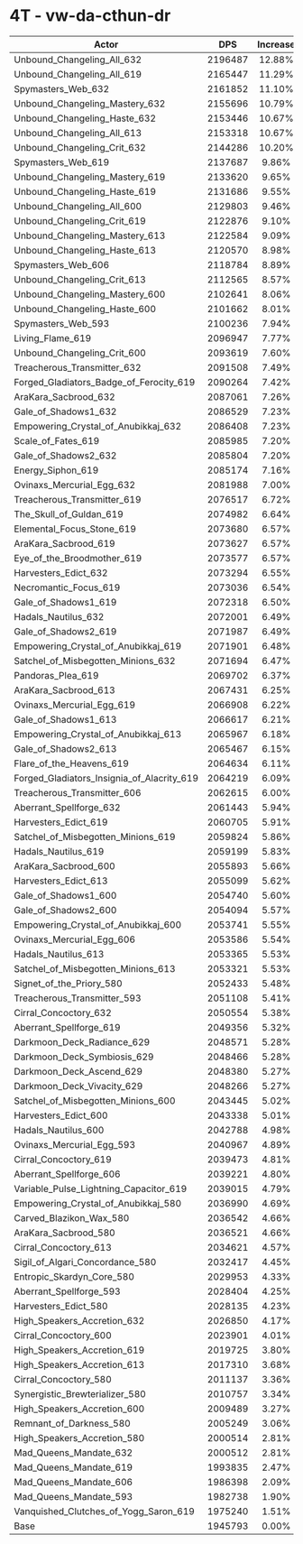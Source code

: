 # 4T - vw-da-cthun-dr
| Actor | DPS | Increase |
|---|:---:|:---:|
|Unbound_Changeling_All_632|2196487|12.88%|
|Unbound_Changeling_All_619|2165447|11.29%|
|Spymasters_Web_632|2161852|11.10%|
|Unbound_Changeling_Mastery_632|2155696|10.79%|
|Unbound_Changeling_Haste_632|2153446|10.67%|
|Unbound_Changeling_All_613|2153318|10.67%|
|Unbound_Changeling_Crit_632|2144286|10.20%|
|Spymasters_Web_619|2137687|9.86%|
|Unbound_Changeling_Mastery_619|2133620|9.65%|
|Unbound_Changeling_Haste_619|2131686|9.55%|
|Unbound_Changeling_All_600|2129803|9.46%|
|Unbound_Changeling_Crit_619|2122876|9.10%|
|Unbound_Changeling_Mastery_613|2122584|9.09%|
|Unbound_Changeling_Haste_613|2120570|8.98%|
|Spymasters_Web_606|2118784|8.89%|
|Unbound_Changeling_Crit_613|2112565|8.57%|
|Unbound_Changeling_Mastery_600|2102641|8.06%|
|Unbound_Changeling_Haste_600|2101662|8.01%|
|Spymasters_Web_593|2100236|7.94%|
|Living_Flame_619|2096947|7.77%|
|Unbound_Changeling_Crit_600|2093619|7.60%|
|Treacherous_Transmitter_632|2091508|7.49%|
|Forged_Gladiators_Badge_of_Ferocity_619|2090264|7.42%|
|AraKara_Sacbrood_632|2087061|7.26%|
|Gale_of_Shadows1_632|2086529|7.23%|
|Empowering_Crystal_of_Anubikkaj_632|2086408|7.23%|
|Scale_of_Fates_619|2085985|7.20%|
|Gale_of_Shadows2_632|2085804|7.20%|
|Energy_Siphon_619|2085174|7.16%|
|Ovinaxs_Mercurial_Egg_632|2081988|7.00%|
|Treacherous_Transmitter_619|2076517|6.72%|
|The_Skull_of_Guldan_619|2074982|6.64%|
|Elemental_Focus_Stone_619|2073680|6.57%|
|AraKara_Sacbrood_619|2073627|6.57%|
|Eye_of_the_Broodmother_619|2073577|6.57%|
|Harvesters_Edict_632|2073294|6.55%|
|Necromantic_Focus_619|2073036|6.54%|
|Gale_of_Shadows1_619|2072318|6.50%|
|Hadals_Nautilus_632|2072001|6.49%|
|Gale_of_Shadows2_619|2071987|6.49%|
|Empowering_Crystal_of_Anubikkaj_619|2071901|6.48%|
|Satchel_of_Misbegotten_Minions_632|2071694|6.47%|
|Pandoras_Plea_619|2069702|6.37%|
|AraKara_Sacbrood_613|2067431|6.25%|
|Ovinaxs_Mercurial_Egg_619|2066908|6.22%|
|Gale_of_Shadows1_613|2066617|6.21%|
|Empowering_Crystal_of_Anubikkaj_613|2065967|6.18%|
|Gale_of_Shadows2_613|2065467|6.15%|
|Flare_of_the_Heavens_619|2064634|6.11%|
|Forged_Gladiators_Insignia_of_Alacrity_619|2064219|6.09%|
|Treacherous_Transmitter_606|2062615|6.00%|
|Aberrant_Spellforge_632|2061443|5.94%|
|Harvesters_Edict_619|2060705|5.91%|
|Satchel_of_Misbegotten_Minions_619|2059824|5.86%|
|Hadals_Nautilus_619|2059199|5.83%|
|AraKara_Sacbrood_600|2055893|5.66%|
|Harvesters_Edict_613|2055099|5.62%|
|Gale_of_Shadows1_600|2054740|5.60%|
|Gale_of_Shadows2_600|2054094|5.57%|
|Empowering_Crystal_of_Anubikkaj_600|2053741|5.55%|
|Ovinaxs_Mercurial_Egg_606|2053586|5.54%|
|Hadals_Nautilus_613|2053365|5.53%|
|Satchel_of_Misbegotten_Minions_613|2053321|5.53%|
|Signet_of_the_Priory_580|2052433|5.48%|
|Treacherous_Transmitter_593|2051108|5.41%|
|Cirral_Concoctory_632|2050554|5.38%|
|Aberrant_Spellforge_619|2049356|5.32%|
|Darkmoon_Deck_Radiance_629|2048571|5.28%|
|Darkmoon_Deck_Symbiosis_629|2048466|5.28%|
|Darkmoon_Deck_Ascend_629|2048380|5.27%|
|Darkmoon_Deck_Vivacity_629|2048266|5.27%|
|Satchel_of_Misbegotten_Minions_600|2043445|5.02%|
|Harvesters_Edict_600|2043338|5.01%|
|Hadals_Nautilus_600|2042788|4.98%|
|Ovinaxs_Mercurial_Egg_593|2040967|4.89%|
|Cirral_Concoctory_619|2039473|4.81%|
|Aberrant_Spellforge_606|2039221|4.80%|
|Variable_Pulse_Lightning_Capacitor_619|2039015|4.79%|
|Empowering_Crystal_of_Anubikkaj_580|2036990|4.69%|
|Carved_Blazikon_Wax_580|2036542|4.66%|
|AraKara_Sacbrood_580|2036521|4.66%|
|Cirral_Concoctory_613|2034621|4.57%|
|Sigil_of_Algari_Concordance_580|2032417|4.45%|
|Entropic_Skardyn_Core_580|2029953|4.33%|
|Aberrant_Spellforge_593|2028404|4.25%|
|Harvesters_Edict_580|2028135|4.23%|
|High_Speakers_Accretion_632|2026850|4.17%|
|Cirral_Concoctory_600|2023901|4.01%|
|High_Speakers_Accretion_619|2019725|3.80%|
|High_Speakers_Accretion_613|2017310|3.68%|
|Cirral_Concoctory_580|2011137|3.36%|
|Synergistic_Brewterializer_580|2010757|3.34%|
|High_Speakers_Accretion_600|2009489|3.27%|
|Remnant_of_Darkness_580|2005249|3.06%|
|High_Speakers_Accretion_580|2000514|2.81%|
|Mad_Queens_Mandate_632|2000512|2.81%|
|Mad_Queens_Mandate_619|1993835|2.47%|
|Mad_Queens_Mandate_606|1986398|2.09%|
|Mad_Queens_Mandate_593|1982738|1.90%|
|Vanquished_Clutches_of_Yogg_Saron_619|1975240|1.51%|
|Base|1945793|0.00%|
